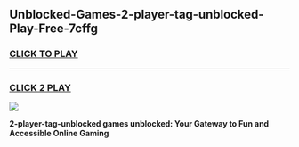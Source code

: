 
## Unblocked-Games-2-player-tag-unblocked-Play-Free-7cffg
<h3>
<a href="https://premium76.site?title=2-player-tag-unblocked&ref=18A">CLICK TO PLAY</a></h3>
<hr>

<h3>
<a href="https://premium76.site?title=2-player-tag-unblocked&ref=18A">CLICK 2 PLAY</a>
  
</h3>

<a href="https://premium76.site?title=2-player-tag-unblocked&ref=18A"><img src="https://clearcache.store/games.png"></a>


**2-player-tag-unblocked games unblocked: Your Gateway to Fun and Accessible Online Gaming**

